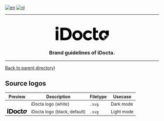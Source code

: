 [![en](https://img.shields.io/badge/lang-en-red.svg)](https://github.com/iDocta/brand-guide/blob/main/logo/idocta/source/README.md)
[![nl](https://img.shields.io/badge/lang-nl-green.svg)](https://github.com/iDocta/brand-guide/blob/main/logo/idocta/source/README.nl.md)

---

<h1 align="center">
    <a href="https://www.idocta.be">    
        <picture>
            <source media="(prefers-color-scheme: dark)" srcset="https://raw.githubusercontent.com/iDocta/brand-guide/main/logo/idocta/source/idocta-white.svg">
            <source media="(prefers-color-scheme: light)" srcset="https://raw.githubusercontent.com/iDocta/brand-guide/main/logo/idocta/source/idocta-black.svg">
            <img width="175px" alt="Shows a black logo in light color mode and a white one in dark color mode." src="https://raw.githubusercontent.com/iDocta/brand-guide/main/logo/idocta/source/idocta-black.svg">
        </picture>
    </a> 
</h1>
 
<h3 align="center">Brand guidelines of iDocta.</h3>

---

[Back to parent directory](../README.md))

## Source logos

| Preview                                                                                                            | Description                  | Filetype | Usecase    |
| ------------------------------------------------------------------------------------------------------------------ | ---------------------------- | -------- | ---------- |
| <img src='https://github.com/iDocta/brand-guide/blob/main/logo/idocta/source/idocta-white.svg' width='64' alt=''/> | iDocta logo (white)          | `.svg`   | Dark mode  |
| <img src='https://github.com/iDocta/brand-guide/blob/main/logo/idocta/source/idocta-black.svg' width='64' alt=''/> | iDocta logo (black, default) | `.svg`   | Light mode |
